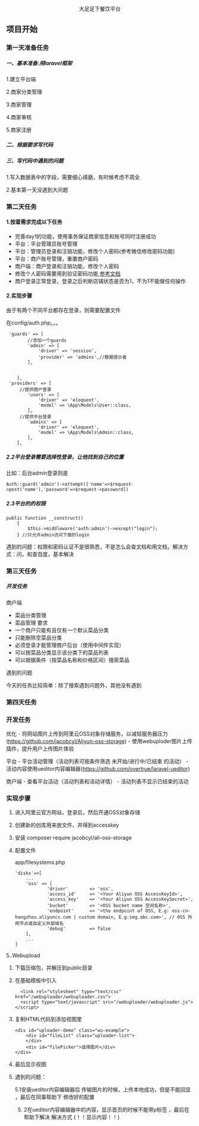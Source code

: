 <p align="center"> 大足足下餐饮平台  </p>

## 项目开始

### 第一天准备任务

##### 一、基本准备:用laravel框架

1.建立平台端

2.商家分类管理 

3.商家管理  

4.商家审核 

5.商家注册

##### 二、根据要求写代码

##### 三、写代码中遇到的问题

1.写入数据表中的字段，需要细心琢磨，有时候考虑不周全

2.基本第一天没遇到大问题

### 第二天任务

#### 1.按着需求完成以下任务

- 完善day1的功能，使用事务保证商家信息和账号同时注册成功
- 平台：平台管理员账号管理
- 平台：管理员登录和注销功能，修改个人密码(参考微信修改密码功能)
- 平台：商户账号管理，重置商户密码
- 商户端：商户登录和注销功能，修改个人密码
- 修改个人密码需要用到验证密码功能,[参考文档](https://laravel-china.org/docs/laravel/5.5/hashing)
- 商户登录正常登录，登录之后判断店铺状态是否为1，不为1不能做任何操作

#### 2.实现步骤

由于有两个不同平台都存在登录，则需要配置文件

在config/auth.php。。。

```
 'guards' => [
        //添加一个guards
        'admin' => [
            'driver' => 'session',
            'provider' => 'admins',//数据提示者
        ],

       
    ],
 'providers' => [
     //提供商户登录
        'users' => [
            'driver' => 'eloquent',
            'model' => \App\Models\User::class,
        ],
     //提供平台登录
        'admins' => [
            'driver' => 'eloquent',
            'model' => \App\Models\Admin::class,
        ],
    ],
```

##### 2.2平台登录需要选择性登录，让他找到自己的位置

  比如：后台admin登录则是

```
Auth::guard('admin')->attempt(['name'=>$request->post('name'),'password'=>$request->password])				
```

##### 2.3平台的的权限

```
public function __construct()
    {
        $this->middleware('auth:admin')->except("login");
    } //只允许admin访问下面的login
```

遇到的问题：权限和密码认证不是很熟悉，不是怎么会查文档和用文档，解决方式：问，和查百度，基本解决

### 第三天任务

##### 开发任务

商户端

- 菜品分类管理
- 菜品管理 要求
- 一个商户只能有且仅有一个默认菜品分类
- 只能删除空菜品分类
- 必须登录才能管理商户后台（使用中间件实现）
- 可以按菜品分类显示该分类下的菜品列表
- 可以根据条件（按菜品名称和价格区间）搜索菜品

遇到的问题

今天的任务比较简单：除了搜索遇到问题外，其他没有遇到

### 第四天任务

### 开发任务

优化 - 将网站图片上传到阿里云OSS对象存储服务，以减轻服务器压力(<https://github.com/jacobcyl/Aliyun-oss-storage>) - 使用webuploder图片上传插件，提升用户上传图片体验

平台 - 平台活动管理（活动列表可按条件筛选 未开始/进行中/已结束 的活动） - 活动内容使用ueditor内容编辑器(<https://github.com/overtrue/laravel-ueditor>)

商户端 - 查看平台活动（活动列表和活动详情） - 活动列表不显示已结束的活动

### 实现步骤

1. 进入阿里云官方网站，登录后，然后开通OSS对象存储

2. 创建新的创库用来放文件、并得到accesskey

3. 安装 composer require jacobcyl/ali-oss-storage 

4. 配置文件

   app/filesystems.php

   ```
   'disks'=>[
       ...
       'oss' => [
               'driver'        => 'oss',
               'access_id'     => '<Your Aliyun OSS AccessKeyId>',
               'access_key'    => '<Your Aliyun OSS AccessKeySecret>',
               'bucket'        => '<OSS bucket name 空间名称>',
               'endpoint'      => '<the endpoint of OSS, E.g: oss-cn-hangzhou.aliyuncs.com | custom domain, E.g:img.abc.com>', // OSS 外网节点或自定义外部域名
               'debug'         => false
       ],
       ...
   ]
   ```

5..Webupload

1. 下载压缩包，并解压到public目录

2. 在基础模板中引入

   ```
     <link rel="stylesheet" type="text/css" href="/webuploader/webuploader.css">
     <script type="text/javascript" src="/webuploader/webuploader.js"></script>
   ```

3. 复制HTML代码到添加视图里

   ```
   <div id="uploader-demo" class="wu-example">
       <div id="fileList" class="uploader-list">
       </div>
       <div id="filePicker">选择图片</div>
   </div>
   ```

   

4. 最后显示视图

5. 遇到的问题：

   5.1安装ueditor内容编辑器后 传输图片的时候，上传本地成功，但是不能回显   ，最后在同事帮助下 修改好的配置

   5. 2在ueditor内容编辑器中的内容，显示首页的时候不能带p标签  ，最后在帮助下解决  解决方式 {！！显示内容！！}